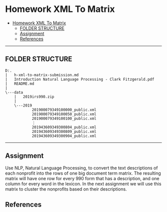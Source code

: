 # Homework XML To Matrix

- [Homework XML To Matrix](#homework-xml-to-matrix)
  - [FOLDER STRUCTURE](#folder-structure)
  - [Assignment](#assignment)
  - [References](#references)

---

## FOLDER STRUCTURE

    D:.
    |   h-xml-to-matrix-submission.md
    |   Introduction Natural Language Processing - Clark Fitzgerald.pdf
    |   README.md
    |
    \---data
        |   2019irs990.zip
        |
        \---2019
                201900079349100000_public.xml
                201900079349100050_public.xml
                201900079349100100_public.xml
                ⋮
                201943609349300804_public.xml
                201943609349300809_public.xml
                201943609349300904_public.xml

---

## Assignment

Use NLP, Natural Language Processing, to convert the text descriptions of each
nonprofit into the rows of one big document term matrix. The resulting matrix
will have one row for every 990 form that has a description, and one column for
every word in the lexicon. In the next assignment we will use this matrix to
cluster the nonprofits based on their descriptions.

## References
